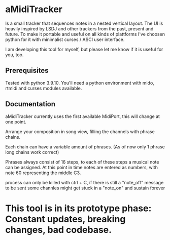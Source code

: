 # aMidiTracker

Is a small tracker that sequences notes in a nested vertical layout. The UI is heavily inspired by LSDJ and other trackers from the past, present and future. To make it portable and useful on all kinds of plattforms I've choosen python for it with minimalist curses / ASCI user interface.

I am developing this tool for myself, but please let me know if it is useful for you, too. 

## Prerequisites

Tested with python 3.9.10. You'll need a python environment with mido, rtmidi and curses modules available.

## Documentation

aMidiTracker currently uses the first available MidiPort, this will change at one point.

Arrange your composition in song view, filling the channels with phrase chains.

Each chain can have a variable amount of phrases. (As of now only 1 phrase long chains work correct)

Phrases always consist of 16 steps, to each of these steps a musical note can be assigned. At this point in time notes are entered as numbers, with note 60 representing the middle C3.

process can only be killed with ctrl + C, if there is still a "note_off" message to be sent some channles might get stuck in a "note_on" and sustain forever

# This tool is in its prototype phase: Constant updates, breaking changes, bad codebase.


